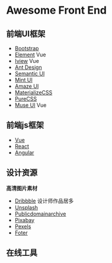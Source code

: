 # Awesome Front End

## 前端UI框架
- [Bootstrap](https://github.com/twbs/bootstrap)
- [Element](https://github.com/ElemeFE/element) Vue
- [Iview](https://www.iviewui.com/) Vue
- [Ant Design](https://github.com/ant-design/ant-design/)
- [Semantic UI](https://github.com/semantic-org/semantic-ui)
- [Mint UI](https://github.com/ElemeFE/mint-ui)
- [Amaze UI ](https://github.com/amazeui/amazeui)
- [MaterializeCSS](https://github.com/Dogfalo/materialize)
- [PureCSS](https://github.com/yahoo/pure/)
- [Muse UI](https://github.com/museui/muse-ui) Vue

## 前端js框架
- [Vue](https://github.com/yyx990803/vue)
- [React](https://github.com/facebook/react)
- [Angular](https://github.com/angular/angular)

## 设计资源
**高清图片素材**
- [Dribbble](https://dribbble.com/) 设计师作品居多
- [Unsplash](https://unsplash.com/) 
- [Publicdomainarchive](http://publicdomainarchive.com/)
- [Pixabay](https://pixabay.com/) 
- [Pexels](https://www.pexels.com/) 
- [Foter](http://foter.com/) 

## 在线工具


